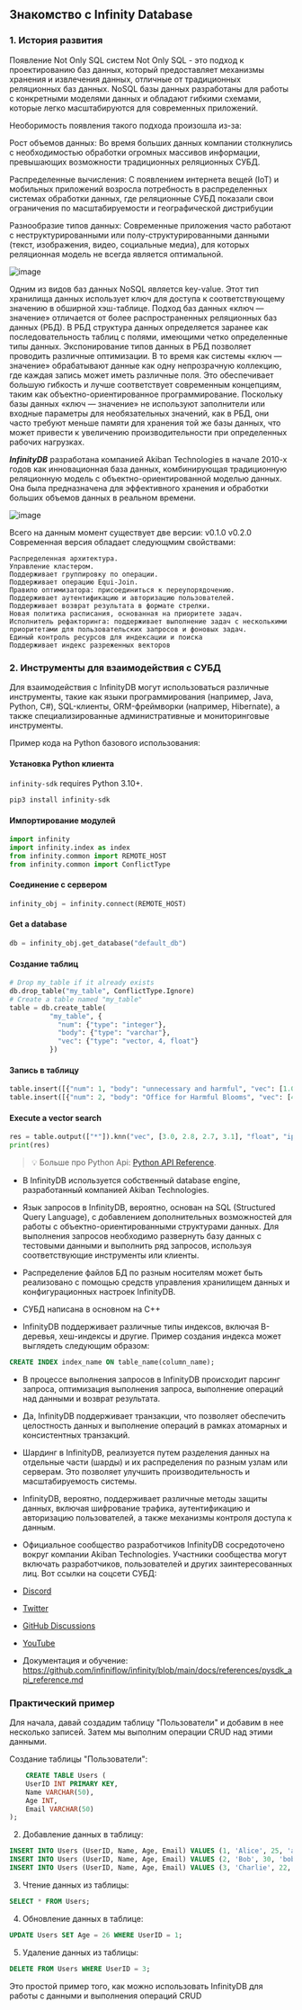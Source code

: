 ## Знакомство с Infinity Database
### 1. История развития
Появление Not Only SQL систем
Not Only SQL - это подход к проектированию баз данных, который предоставляет механизмы хранения и извлечения данных, отличные от традиционных реляционных баз данных. NoSQL базы данных разработаны для работы с конкретными моделями данных и обладают гибкими схемами, которые легко масштабируются для современных приложений.

Необоримость появления такого подхода произошла из-за:

Рост объемов данных: Во время больших данных компании столкнулись с необходимостью обработки огромных массивов информации, превышающих возможности традиционных реляционных СУБД.

Распределенные вычисления: С появлением интернета вещей (IoT) и мобильных приложений возросла потребность в распределенных системах обработки данных, где реляционные СУБД показали свои ограничения по масштабируемости и географической дистрибуции

Разнообразие типов данных: Современные приложения часто работают с неструктурированными или полу-структурированными данными (текст, изображения, видео, социальные медиа), для которых реляционная модель не всегда является оптимальной.

![image](https://github.com/Aidaricus/MiptSDB/assets/108796735/61d0f153-baa5-4dcf-8923-43563bf590f5)


Одним из видов баз данных NoSQL является key-value. Этот тип хранилища данных использует ключ для доступа к соответствующему значению в обширной хэш-таблице. Подход баз данных «ключ — значение» отличается от более распространенных реляционных баз данных (РБД). В РБД структура данных определяется заранее как последовательность таблиц с полями, имеющими четко определенные типы данных. Экспонирование типов данных в РБД позволяет проводить различные оптимизации. В то время как системы «ключ — значение» обрабатывают данные как одну непрозрачную коллекцию, где каждая запись может иметь различные поля. Это обеспечивает большую гибкость и лучше соответствует современным концепциям, таким как объектно-ориентированное программирование. Поскольку базы данных «ключ — значение» не используют заполнители или входные параметры для необязательных значений, как в РБД, они часто требуют меньше памяти для хранения той же базы данных, что может привести к увеличению производительности при определенных рабочих нагрузках.


 ***InfinityDB*** разработана компанией Akiban Technologies в начале 2010-х годов как инновационная база данных, комбинирующая традиционную реляционную модель с объектно-ориентированной моделью данных. Она была предназначена для эффективного хранения и обработки больших объемов данных в реальном времени.

![image](https://github.com/Aidaricus/MiptSDB/assets/108796735/db267e4a-ef6c-4c50-952b-a191e7498a7f)

Всего на данным момент существует две версии: v0.1.0 v0.2.0
Современная версия обладает следующмим свойствами:
    
    Распределенная архитектура.
    Управление кластером.
    Поддерживает группировку по операции.
    Поддерживает операцию Equi-Join.
    Правило оптимизатора: присоединиться к переупорядочению.
    Поддерживает аутентификацию и авторизацию пользователей.
    Поддерживает возврат результата в формате стрелки.
    Новая политика расписания, основанная на приоритете задач.
    Исполнитель рефакторинга: поддерживает выполнение задач с несколькими приоритетами для пользовательских запросов и фоновых задач.
    Единый контроль ресурсов для индексации и поиска
    Поддерживает индекс разреженных векторов


### 2. Инструменты для взаимодействия с СУБД
Для взаимодействия с InfinityDB могут использоваться различные инструменты, такие как языки программирования (например, Java, Python, C#), SQL-клиенты, ORM-фреймворки (например, Hibernate), а также специализированные административные и мониторинговые инструменты.

Пример кода на Python базового использования: 
#### Установка Python клиента

`infinity-sdk` requires Python 3.10+.

```bash
pip3 install infinity-sdk
```

#### Импортирование модулей

```python
import infinity
import infinity.index as index
from infinity.common import REMOTE_HOST
from infinity.common import ConflictType
```



#### Соединение с сервером

```python
infinity_obj = infinity.connect(REMOTE_HOST)
```


#### Get a database

```python
db = infinity_obj.get_database("default_db")
```


####  Создание таблиц

```python
# Drop my_table if it already exists
db.drop_table("my_table", ConflictType.Ignore)
# Create a table named "my_table"
table = db.create_table(
          "my_table", {
            "num": {"type": "integer"}, 
            "body": {"type": "varchar"},
            "vec": {"type": "vector, 4, float"}
          })
```


#### Запись в таблицу

```python
table.insert([{"num": 1, "body": "unnecessary and harmful", "vec": [1.0, 1.2, 0.8, 0.9]}])
table.insert([{"num": 2, "body": "Office for Harmful Blooms", "vec": [4.0, 4.2, 4.3, 4.5]}])
```


#### Execute a vector search

```python
res = table.output(["*"]).knn("vec", [3.0, 2.8, 2.7, 3.1], "float", "ip", 2).to_pl()
print(res)
```

> 💡 Больше про Python Api: [Python API Reference](docs/references/pysdk_api_reference.md).


-  В InfinityDB используется собственный database engine, разработанный компанией Akiban Technologies.
-  Язык запросов в InfinityDB, вероятно, основан на SQL (Structured Query Language), с добавлением дополнительных возможностей для работы с объектно-ориентированными структурами данных. Для выполнения запросов необходимо развернуть базу данных с тестовыми данными и выполнить ряд запросов, используя соответствующие инструменты или клиенты.
-  Распределение файлов БД по разным носителям может быть реализовано с помощью средств управления хранилищем данных и конфигурационных настроек InfinityDB.
-  СУБД написана в основном на С++

-  InfinityDB поддерживает различные типы индексов, включая B-деревья, хеш-индексы и другие. Пример создания индекса может выглядеть следующим образом:
```sql
CREATE INDEX index_name ON table_name(column_name);
```
- В процессе выполнения запросов в InfinityDB происходит парсинг запроса, оптимизация выполнения запроса, выполнение операций над данными и возврат результата.

-  Да, InfinityDB поддерживает транзакции, что позволяет обеспечить целостность данных и выполнение операций в рамках атомарных и консистентных транзакций.

-  Шардинг в InfinityDB, реализуется путем разделения данных на отдельные части (шарды) и их распределения по разным узлам или серверам. Это позволяет улучшить производительность и масштабируемость системы.

-  InfinityDB, вероятно, поддерживает различные методы защиты данных, включая шифрование трафика, аутентификацию и авторизацию пользователей, а также механизмы контроля доступа к данным.

-  Официальное сообщество разработчиков InfinityDB сосредоточено вокруг компании Akiban Technologies. Участники сообщества могут включать разработчиков, пользователей и других заинтересованных лиц. Вот ссылки на соцсети СУБД:

- [Discord](https://discord.gg/jEfRUwEYEV)
- [Twitter](https://twitter.com/infiniflowai)
- [GitHub Discussions](https://github.com/infiniflow/infinity/discussions)
- [YouTube](https://www.youtube.com/@InfiniFlow-AI)

- Документация и обучение: https://github.com/infiniflow/infinity/blob/main/docs/references/pysdk_api_reference.md

### Практический пример

Для начала, давай создадим таблицу "Пользователи" и добавим в нее несколько записей. Затем мы выполним операции CRUD над этими данными.

Создание таблицы "Пользователи":
```sql
    CREATE TABLE Users (
    UserID INT PRIMARY KEY,
    Name VARCHAR(50),
    Age INT,
    Email VARCHAR(50)
);
```

2. Добавление данных в таблицу:
```sql
INSERT INTO Users (UserID, Name, Age, Email) VALUES (1, 'Alice', 25, 'alice@example.com');
INSERT INTO Users (UserID, Name, Age, Email) VALUES (2, 'Bob', 30, 'bob@example.com');
INSERT INTO Users (UserID, Name, Age, Email) VALUES (3, 'Charlie', 22, 'charlie@example.com');

```

3. Чтение данных из таблицы:

```sql
SELECT * FROM Users;
```

4. Обновление данных в таблице:

```sql
UPDATE Users SET Age = 26 WHERE UserID = 1;
```

5. Удаление данных из таблицы:
```sql
DELETE FROM Users WHERE UserID = 3;
```

Это простой пример того, как можно использовать InfinityDB для работы с данными и выполнения операций CRUD
